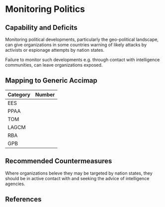 # Monitoring Politics

## Capability and Deficits
Monitoring political developments, particularly the geo-political landscape, can give organizations in some countries warning of likely attacks by activists or espionage attempts 
by nation states.

Failure to monitor such developments e.g. through contact with intelligence communities, can leave organizations exposed.

## Mapping to Generic Accimap

|Category | Number |
| --- | --- |
|EES     |      |
|PPAA  | |
|TOM   ||
|LAGCM ||
|RBA   ||
|GPB   ||

## Recommended Countermeasures

Where organizations beleve they may be targeted by nation states, they should be in active contact with and seeking the advice of intelligence agencies.

## References
